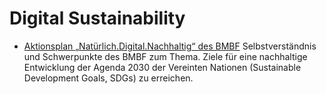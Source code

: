 # Digital Sustainability

- [Aktionsplan „Natürlich.Digital.Nachhaltig“ des BMBF](https://www.bmbf.de/de/digitalisierung-und-nachhaltigkeit-10466.html) Selbstverständnis und Schwerpunkte des BMBF zum Thema. Ziele für eine nachhaltige Entwicklung der Agenda 2030 der Vereinten Nationen (Sustainable Development Goals, SDGs) zu erreichen.